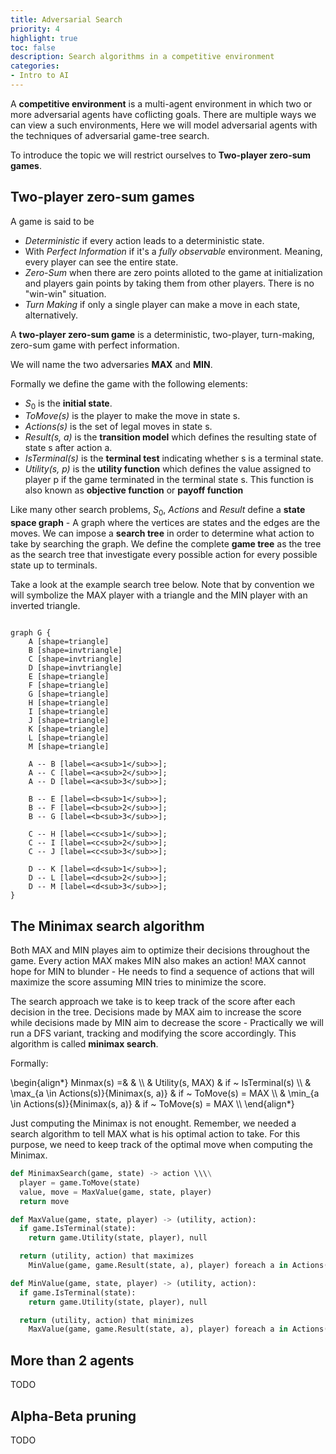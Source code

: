 ```yaml
---
title: Adversarial Search 
priority: 4
highlight: true
toc: false
description: Search algorithms in a competitive environment
categories:
- Intro to AI 
---
```


A **competitive environment** is a multi-agent environment in which two or more adversarial agents have coflicting goals. There are multiple ways we can view a such environments, Here we will model adversarial agents with the techniques of adversarial game-tree search. 

To introduce the topic we will restrict ourselves to **Two-player zero-sum games**.

## Two-player zero-sum games

A game is said to be 

- _Deterministic_ if every action leads to a deterministic state.
- With _Perfect Information_ if it's a _fully observable_ environment. Meaning, every player can see the entire state.
- _Zero-Sum_ when there are zero points alloted to the game at initialization and players gain points by taking them from other players. There is no "win-win" situation.
- _Turn Making_ if only a single player can make a move in each state, alternatively.

A **two-player zero-sum game** is a deterministic, two-player, turn-making, zero-sum game with perfect information.

We will name the two adversaries **MAX** and **MIN**.

Formally we define the game with the following elements:

- $S_0$ is the **initial state**.
- _ToMove(s)_ is the player to make the move in state s.
- _Actions(s)_ is the set of legal moves in state s.
- _Result(s, a)_ is the **transition model** which defines the resulting state of state s after action a.
- _IsTerminal(s)_ is the **terminal test** indicating whether s is a terminal state.
- _Utility(s, p)_ is the **utility function** which defines the value assigned to player p if the game terminated in the terminal state s. This function is also known as **objective function** or **payoff function**

Like many other search problems, $S_0$, _Actions_ and _Result_ define a **state space graph** - A graph where the vertices are states and the edges are the moves. We can impose a **search tree** in order to determine what action to take by searching the graph. We define the complete **game tree** as the tree as the search tree that investigate every possible action for every possible state up to terminals.

Take a look at the example search tree below. Note that by convention we will symbolize the MAX player with a triangle and the MIN player with an inverted triangle.

```plantuml

graph G {
	A [shape=triangle]
	B [shape=invtriangle]
	C [shape=invtriangle]
	D [shape=invtriangle]
	E [shape=triangle]
	F [shape=triangle]
	G [shape=triangle]
	H [shape=triangle]
	I [shape=triangle]
	J [shape=triangle]
	K [shape=triangle]
	L [shape=triangle]
	M [shape=triangle]

	A -- B [label=<a<sub>1</sub>>];
	A -- C [label=<a<sub>2</sub>>];
	A -- D [label=<a<sub>3</sub>>];

	B -- E [label=<b<sub>1</sub>>];
	B -- F [label=<b<sub>2</sub>>];
	B -- G [label=<b<sub>3</sub>>];

	C -- H [label=<c<sub>1</sub>>];
	C -- I [label=<c<sub>2</sub>>];
	C -- J [label=<c<sub>3</sub>>];

	D -- K [label=<d<sub>1</sub>>];
	D -- L [label=<d<sub>2</sub>>];
	D -- M [label=<d<sub>3</sub>>];
}

```

## The Minimax search algorithm

Both MAX and MIN playes aim to optimize their decisions throughout the game. Every action MAX makes MIN also makes an action! MAX cannot hope for MIN to blunder - He needs to find a sequence of actions that will maximize the score assuming MIN tries to minimize the score.

The search approach we take is to keep track of the score after each decision in the tree. Decisions made by MAX aim to increase the score while decisions made by MIN aim to decrease the score - Practically we will run a DFS variant, tracking and modifying the score accordingly. This algorithm is called **minimax search**.

Formally:

\begin{align*}
Minmax(s) =& & \\\\
  & Utility(s, MAX) & if ~ IsTerminal(s) \\\\
  & \max_{a \in Actions(s)}{Minimax(s, a)} & if ~ ToMove(s) = MAX \\\\
  & \min_{a \in Actions(s)}{Minimax(s, a)} & if ~ ToMove(s) = MAX \\\\
\end{align*}

Just computing the Minimax is not enought. Remember, we needed a search algorithm to tell MAX what is his optimal action to take. For this purpose, we need to keep track of the optimal move when computing the Minimax.

```python
def MinimaxSearch(game, state) -> action \\\\
  player = game.ToMove(state)
  value, move = MaxValue(game, state, player)
  return move

def MaxValue(game, state, player) -> (utility, action):
  if game.IsTerminal(state):
    return game.Utility(state, player), null

  return (utility, action) that maximizes
    MinValue(game, game.Result(state, a), player) foreach a in Actions(state)

def MinValue(game, state, player) -> (utility, action):
  if game.IsTerminal(state):
    return game.Utility(state, player), null

  return (utility, action) that minimizes 
    MaxValue(game, game.Result(state, a), player) foreach a in Actions(state)

```

## More than 2 agents

TODO

## Alpha-Beta pruning

TODO
